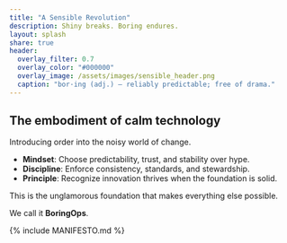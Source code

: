 ```yaml
---
title: "A Sensible Revolution"
description: Shiny breaks. Boring endures.
layout: splash
share: true
header:
  overlay_filter: 0.7
  overlay_color: "#000000"
  overlay_image: /assets/images/sensible_header.png
  caption: "bor·ing (adj.) — reliably predictable; free of drama."
---
```


## The embodiment of calm technology

Introducing order into the noisy world of change.  
- **Mindset**: Choose predictability, trust, and stability over hype. 
- **Discipline**: Enforce consistency, standards, and stewardship.  
- **Principle**: Recognize innovation thrives when the foundation is solid.

This is the unglamorous foundation that makes everything else possible.

We call it **BoringOps**.  

<p/>

<!-- ## The Problem With Shiny
Shiny breaks. Boring endures.  

Innovation without stability is chaos. Stability without innovation is a graveyard.  We build the rails of progress, invisible, uncelebrated, and absolutely essential.  

Boring is not the absence of ambition. It is the foundation of trust.   -->

{% include MANIFESTO.md %}